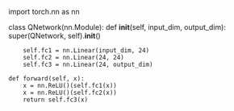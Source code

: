 import torch.nn as nn

class QNetwork(nn.Module):
    def __init__(self, input_dim, output_dim):
        super(QNetwork, self).__init__()

        self.fc1 = nn.Linear(input_dim, 24)
        self.fc2 = nn.Linear(24, 24)
        self.fc3 = nn.Linear(24, output_dim)

    def forward(self, x):
        x = nn.ReLU()(self.fc1(x))
        x = nn.ReLU()(self.fc2(x))
        return self.fc3(x)
